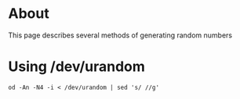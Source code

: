 # About
This page describes several methods of generating random numbers

# Using /dev/urandom

```
od -An -N4 -i < /dev/urandom | sed 's/ //g'
```
